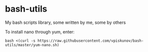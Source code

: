 # bash-utils
My bash scripts library, some written by me, some by others

To install nano through yum, enter:

`bash <(curl -s https://raw.githubusercontent.com/vpiskunov/bash-utils/master/yum-nano.sh)`
